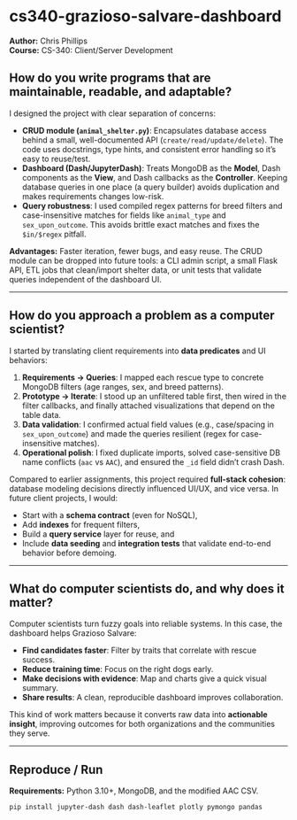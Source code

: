 # cs340-grazioso-salvare-dashboard
**Author:** Chris Phillips  
**Course:** CS-340: Client/Server Development
## How do you write programs that are maintainable, readable, and adaptable?

I designed the project with clear separation of concerns:

- **CRUD module (`animal_shelter.py`)**: Encapsulates database access behind a small, well-documented API (`create/read/update/delete`). The code uses docstrings, type hints, and consistent error handling so it’s easy to reuse/test.  
- **Dashboard (Dash/JupyterDash)**: Treats MongoDB as the **Model**, Dash components as the **View**, and Dash callbacks as the **Controller**. Keeping database queries in one place (a query builder) avoids duplication and makes requirements changes low-risk.
- **Query robustness**: I used compiled regex patterns for breed filters and case-insensitive matches for fields like `animal_type` and `sex_upon_outcome`. This avoids brittle exact matches and fixes the `$in/$regex` pitfall.

**Advantages:** Faster iteration, fewer bugs, and easy reuse. The CRUD module can be dropped into future tools: a CLI admin script, a small Flask API, ETL jobs that clean/import shelter data, or unit tests that validate queries independent of the dashboard UI.

---

## How do you approach a problem as a computer scientist?

I started by translating client requirements into **data predicates** and UI behaviors:

1. **Requirements → Queries**: I mapped each rescue type to concrete MongoDB filters (age ranges, sex, and breed patterns).  
2. **Prototype → Iterate**: I stood up an unfiltered table first, then wired in the filter callbacks, and finally attached visualizations that depend on the table data.  
3. **Data validation**: I confirmed actual field values (e.g., case/spacing in `sex_upon_outcome`) and made the queries resilient (regex for case-insensitive matches).  
4. **Operational polish**: I fixed duplicate imports, solved case-sensitive DB name conflicts (`aac` vs `AAC`), and ensured the `_id` field didn’t crash Dash.

Compared to earlier assignments, this project required **full-stack cohesion**: database modeling decisions directly influenced UI/UX, and vice versa. In future client projects, I would:
- Start with a **schema contract** (even for NoSQL),  
- Add **indexes** for frequent filters,  
- Build a **query service** layer for reuse, and  
- Include **data seeding** and **integration tests** that validate end-to-end behavior before demoing.

---

## What do computer scientists do, and why does it matter?

Computer scientists turn fuzzy goals into reliable systems. In this case, the dashboard helps Grazioso Salvare:
- **Find candidates faster**: Filter by traits that correlate with rescue success.  
- **Reduce training time**: Focus on the right dogs early.  
- **Make decisions with evidence**: Map and charts give a quick visual summary.  
- **Share results**: A clean, reproducible dashboard improves collaboration.

This kind of work matters because it converts raw data into **actionable insight**, improving outcomes for both organizations and the communities they serve.

---

## Reproduce / Run

**Requirements:** Python 3.10+, MongoDB, and the modified AAC CSV.

```bash
pip install jupyter-dash dash dash-leaflet plotly pymongo pandas
